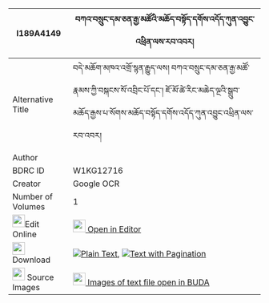 |I189A4149|བཀའ་བསྲུང་དམ་ཅན་རྒྱ་མཚོའི་མཆོད་བསྟོད་དགོས་འདོད་ཀུན་འབྱུང་འཕྲིན་ལས་རབ་འབར། 
| --- | --- 
|Alternative Title |བདེ་མཆོག་མཁའ་འགྲོ་སྙན་རྒྱུད་ལས། བཀའ་བསྲུང་དམ་ཅན་རྒྱ་མཚོ་རྣམས་ཀྱི་བསྐངས་སོ་འབྲིང་པོ་དང་། ཇོ་མོ་ཚེ་རིང་མཆེད་ལྔའི་སྒྲུབ་མཆོད་རྒྱས་པ་སོགས་མཆོད་བསྟོད་དགོས་འདོད་ཀུན་འབྱུང་འཕྲིན་ལས་རབ་འབར།
|Author | 
|BDRC ID | W1KG12716
|Creator | Google OCR
|Number of Volumes| 1
|<img width="25" src="https://img.icons8.com/color/25/000000/edit-property.png">Edit Online| [<img width="25" src="https://avatars.githubusercontent.com/u/45091458?s=200&v=4"> Open in Editor](http://editor.openpecha.org/I189A4149)
|<img width="25" src="https://img.icons8.com/fluent/48/000000/download-2.png"/>  Download | [![](https://img.icons8.com/color/20/000000/txt.png)Plain Text](https://github.com/Openpecha/I189A4149/releases/download/v1/ka_sung_damchen_gyatso_i_choto_plain_I189A4149.zip), [![](https://img.icons8.com/color/20/000000/txt.png)Text with Pagination](https://github.com/Openpecha/I189A4149/releases/download/v1/ka_sung_damchen_gyatso_i_choto_pages_I189A4149.zip)
|<img width="25" src="https://img.icons8.com/plasticine/100/000000/pictures-folder.png"/>  Source Images | [<img width="25" src="https://library.bdrc.io/icons/BUDA-small.svg"> Images of text file open in BUDA](https://library.bdrc.io/show/bdr:W1KG12716)